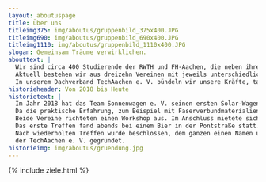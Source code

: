 ```yaml
---
layout: aboutuspage
title: Über uns
titleimg375: img/aboutus/gruppenbild_375x400.JPG
titleimg690: img/aboutus/gruppenbild_690x400.JPG
titleimg1110: img/aboutus/gruppenbild_1110x400.JPG
slogan: Gemeinsam Träume verwirklichen.
abouttext: |
  Wir sind circa 400 Studierende der RWTH und FH-Aachen, die neben ihrem Studium Wettbewerbe bestreiten, Ideen realisieren und sich für Nachhaltigkeit und Soziales einsetzen.
  Aktuell bestehen wir aus dreizehn Vereinen mit jeweils unterschiedlichen Zielen und Projekten.
  In unserem Dachverband TechAachen e. V. bündeln wir unsere Kräfte, tauschen unser Wissen aus und verbinden unsere Netzwerke.
historieheader: Von 2018 bis Heute
historietext: |
  Im Jahr 2018 hat das Team Sonnenwagen e. V. seinen ersten Solar-Wagen gebaut.
  Da die praktische Erfahrung, zum Beispiel mit Faserverbundmaterialien, noch  fehlte, schaute man sich in Aachen bei bestehenden Vereinen um. Sonnenwagen fragte die Ecurie-Aix und die FVA ob man bei ihnen Faserverbundverarbeitung lernen kann. 
  Beide Vereine richteten einen Workshop aus. Im Anschluss mietete sich Sonnenwagen für den Bau seiner großen CFK-Bauteile bei der FVA ein. Nach dem mehrmonatigen intensiven Austausch zwischen den Vereinen beschlossen einige findige Mitglieder, dass es sinnvoll wäre, sich mit allen größeren technischen Vereinen zusammenzusetzen und sich auszutauschen. 
  Das erste Treffen fand abends bei einem Bier in der Pontstraße statt. Man tauschte sich über die unterschiedlichen Vereine aus und musste feststellen, dass alle ähnlichen Herausforderungen gegenüberstehen oder aber eine Lösung für das Problem des Gegenübers hatten. Sei es in der Hochschulpolitik, beim Sponsoring, bei der Raumsuche und natürlich bei der technischen Umsetzung der Projekte.
  Nach wiederholten Treffen wurde beschlossen, dem ganzen einen Namen und eine Satzung zu geben und nach viel Arbeit letztendlich am 27.06.2018
  der TechAachen e. V. gegründet.
historieimg: img/aboutus/gruendung.jpg
---
```



{% include ziele.html %}


<!-- Bild Gründungsversammlung einfügen! -->
